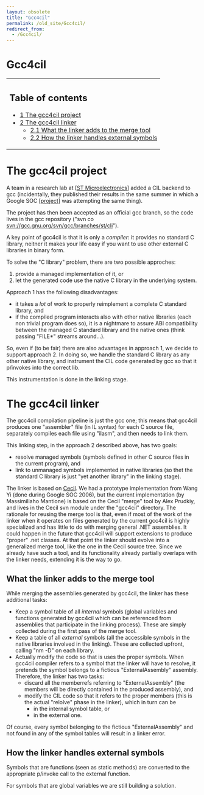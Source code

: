 ```yaml
---
layout: obsolete
title: "Gcc4cil"
permalink: /old_site/Gcc4cil/
redirect_from:
  - /Gcc4cil/
---
```


Gcc4cil
=======

<table>
<col width="100%" />
<tbody>
<tr class="odd">
<td align="left"><h2>Table of contents</h2>
<ul>
<li><a href="#the-gcc4cil-project">1 The gcc4cil project</a></li>
<li><a href="#the-gcc4cil-linker">2 The gcc4cil linker</a>
<ul>
<li><a href="#what-the-linker-adds-to-the-merge-tool">2.1 What the linker adds to the merge tool</a></li>
<li><a href="#how-the-linker-handles-external-symbols">2.2 How the linker handles external symbols</a></li>
</ul></li>
</ul></td>
</tr>
</tbody>
</table>

The gcc4cil project
===================

A team in a research lab at [[ST Microelectronics](http://www.st.com)] added a CIL backend to gcc (incidentally, they published their results in the same summer in which a Google SOC [[project]({{site.github.url}}/Summer2006#GCC_CIL_Backend)] was attempting the same thing).

The project has then been accepted as an official gcc branch, so the code lives in the gcc repository ("svn co [svn://gcc.gnu.org/svn/gcc/branches/st/cli](svn://gcc.gnu.org/svn/gcc/branches/st/cli)").

A key point of gcc4cil is that it is only a *compiler*: it provides no standard C library, neitner it makes your life easy if you want to use other external C libraries in binary form.

To solve the "C library" problem, there are two possible approches:

1.  provide a managed implementation of it, or
2.  let the generated code use the native C library in the underlying system.

Approach 1 has the following disadvantages:

-   it takes a *lot* of work to properly reimplement a complete C standard library, and
-   if the compiled program interacts also with other native libraries (each non trivial program does so), it is a nightmare to assure ABI compatibility between the managed C standard library and the native ones (think passing "FILE\*" streams around...).

So, even if (to be fair) there are also advantages in approach 1, we decide to support approach 2. In doing so, we handle the standard C library as any other native library, and instrument the CIL code generated by gcc so that it p/invokes into the correct lib.

This instrumentation is done in the linking stage.

The gcc4cil linker
==================

The gcc4cil compilation pipeline is just the gcc one; this means that gcc4cil produces one "assembler" file (in IL syntax) for each C source file, separately compiles each file using "ilasm", and then needs to link them.

This linking step, in the approach 2 described above, has two goals:

-   resolve managed symbols (symbols defined in other C source files in the current program), and
-   link to unmanaged symbols implemented in native libraries (so thet the standard C library is just "yet another library" in the linking stage).

The linker is based on [Cecil]({{site.github.url}}/old_site/Cecil "Cecil"). We had a prototype implementation from Wang Yi (done during Google SOC 2006), but the current implementation (by Massimiliaho Mantione) is based on the Cecil "merge" tool by Alex Prudkiy, and lives in the Cecil svn module under the "gcc4cil" directory. The rationale for reusing the merge tool is that, even if most of the work of the linker when it operates on files generated by the current gcc4cil is highly specialized and has little to do with merging general .NET assemblies. It could happen in the future that gcc4cil will support extensions to produce "proper" .net classes. At that point the linker should evolve into a generalized merge tool, like the one in the Cecil source tree. Since we already have such a tool, and its functionality already partially overlaps with the linker needs, extending it is the way to go.

What the linker adds to the merge tool
--------------------------------------

While merging the assemblies generated by gcc4cil, the linker has these additional tasks:

-   Keep a symbol table of all *internal* symbols (global variables and functions generated by gcc4cil which can be referenced from assemblies that participate in the linking process). These are simply collected during the first pass of the merge tool.
-   Keep a table of all *external* symbols (all the accessible symbols in the native libraries involved in the linking). These are collected upfront, calling "nm -D" on each library.
-   Actually modify the code so that is uses the proper symbols. When gcc4cil compiler refers to a symbol that the linker will have to resolve, it pretends the symbol belongs to a fictious "ExternalAssembly" assembly. Therefore, the linker has two tasks:
    -   discard all the memberrefs referring to "ExternalAssembly" (the members will be directly contained in the produced assembly), and
    -   modify the CIL code so that it refers to the proper members (this is the actual "relolve" phase in the linker), which in turn can be
        -   in the internal symbol table, or
        -   in the external one.

Of course, every symbol belonging to the fictious "ExternalAssembly" and not found in any of the symbol tables will result in a linker error.

How the linker handles external symbols
---------------------------------------

Symbols that are functions (seen as static methods) are converted to the appropriate p/invoke call to the external function.

For symbols that are global variables we are still building a solution.

